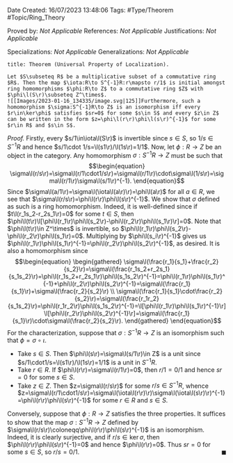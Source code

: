 <div class="topSpace"></div>

Date Created: 16/07/2023 13:48:06
Tags: #Type/Theorem #Topic/Ring_Theory

Proved by: <i>Not Applicable</i>
References: <i>Not Applicable</i>
Justifications: <i>Not Applicable</i>

Specializations: <i>Not Applicable</i>
Generalizations: <i>Not Applicable</i>

``` ad-Theorem
title: Theorem (Universal Property of Localization).

Let $S\subseteq R$ be a multiplicative subset of a commutative ring $R$. Then the map $\iota:R\to S^{-1}R:r\mapsto r/1$ is initial amongst ring homomorphisms $\phi:R\to Z$ to a commutative ring $Z$ with $\phi\l(S\r)\subseteq Z^\times$.
![[Images/2023-01-16_134335/image.svg|125]]Furthermore, such a homomorphism $\sigma:S^{-1}R\to Z$ is an isomorphism iff every $r\in\ker\phi$ satisfies $sr=0$ for some $s\in S$ and every $z\in Z$ can be written in the form $z=\phi\l(r\r)\phi\l(s\r)^{-1}$ for some $r\in R$ and $s\in S$.

```

<i>Proof.</i> Firstly, every $s/1\in\iota\l(S\r)$ is invertible since $s\in S$, so $1/s\in S^{-1}R$ and hence $s/1\cdot 1/s=\l(s1\r)/\l(1s\r)=1/1$. Now, let $\phi:R\to Z$ be an object in the category. Any homomorphism $\sigma:S^{-1}R\to Z$ must be such that
$$\begin{equation}
    \sigma\l(r/s\r)=\sigma\l(r/1\cdot1/s\r)=\sigma\l(r/1\r)\cdot\sigma\l(1/s\r)=\sigma\l(r/1\r)\sigma\l(s/1\r)^{-1}.
\end{equation}$$
Since $\sigma\l(a/1\r)=\sigma\l(\iota\l(a\r)\r)=\phi\l(a\r)$ for all $a\in R$, we see that $\sigma\l(r/s\r)=\phi\l(r\r)\phi\l(s\r)^{-1}$. We show that $\sigma$ defined as such is a ring homomorphism. Indeed, it is well-defined since if $t\l(r_1s_2-r_2s_1\r)=0$ for some $t\in S$, then $\phi\l(t\r)\l[\phi\l(r_1\r)\phi\l(s_2\r)-\phi\l(r_2\r)\phi\l(s_1\r)\r]=0$. Note that $\phi\l(t\r)\in Z^\times$ is invertible, so $\phi\l(r_1\r)\phi\l(s_2\r)-\phi\l(r_2\r)\phi\l(s_1\r)=0$. Multiplying by $\phi\l(s_i\r)^{-1}$ gives us $\phi\l(r_1\r)\phi\l(s_1\r)^{-1}=\phi\l(r_2\r)\phi\l(s_2\r)^{-1}$, as desired. It is also a homomorphism since
$$\begin{equation}
    \begin{gathered}
        \sigma\l(\frac{r_1}{s_1}+\frac{r_2}{s_2}\r)=\sigma\l(\frac{r_1s_2+r_2s_1}{s_1s_2}\r)=\phi\l(r_1s_2+r_2s_1\r)\phi\l(s_1s_2\r)^{-1}=\phi\l(r_1\r)\phi\l(s_1\r)^{-1}+\phi\l(r_2\r)\phi\l(s_2\r)^{-1}=\sigma\l(\frac{r_1}{s_1}\r)+\sigma\l(\frac{r_2}{s_2}\r) \\
        \sigma\l(\frac{r_1}{s_1}\cdot\frac{r_2}{s_2}\r)=\sigma\l(\frac{r_1r_2}{s_1s_2}\r)=\phi\l(r_1r_2\r)\phi\l(s_1s_2\r)^{-1}=\l[\phi\l(r_1\r)\phi\l(s_1\r)^{-1}\r]\l[\phi\l(r_2\r)\phi\l(s_2\r)^{-1}\r]=\sigma\l(\frac{r_1}{s_1}\r)\cdot\sigma\l(\frac{r_2}{s_2}\r).
    \end{gathered}
\end{equation}$$
For the characterization, suppose that $\sigma:S^{-1}R\to Z$ is an isomorphism such that $\phi=\sigma\circ\iota$.
* Take $s\in S$. Then $\phi\l(s\r)=\sigma\l(s/1\r)\in Z$ is a unit since $s/1\cdot1/s=\l(s1\r)/\l(1s\r)=1/1$ is a unit in $S^{-1}R$.
* Take $r\in R$. If $\phi\l(r\r)=\sigma\l(r/1\r)=0$, then $r/1=0/1$ and hence $sr=0$ for some $s\in S$.
* Take $z\in Z$. Then $z=\sigma\l(r/s\r)$ for some $r/s\in S^{-1}R$, whence $z=\sigma\l(r/1\cdot1/s\r)=\sigma\l(\iota\l(r\r)\r)\sigma\l(\iota\l(s\r)\r)^{-1}=\phi\l(r\r)\phi\l(s\r)^{-1}$ for some $r\in R$ and $s\in S$.

Conversely, suppose that $\phi:R\to Z$ satisfies the three properties. It suffices to show that the map $\sigma:S^{-1}R\to Z$ defined by $\sigma\l(r/s\r)\coloneqq\phi\l(r\r)\phi\l(s\r)^{-1}$ is an isomorphism. Indeed, it is clearly surjective, and if $r/s\in\ker\sigma$, then $\phi\l(r\r)\phi\l(s\r)^{-1}=0$ and hence $\phi\l(r\r)=0$. Thus $sr=0$ for some $s\in S$, so $r/s=0/1$.<span style="float:right;">$\blacksquare$</span>
